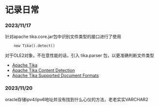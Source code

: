 # 记录日常

### 2023/11/17
针对apache tika.core.jar包中识别文件类型的接口进行了使用
```
    new Tika().detect()
```
对于OLE2对象，不在意性能的话，引入 tika.parser 包，以更准确判断文件类型
* [Apache Tika](https://tika.apache.org/)
* [Apache Tika Content Detection](https://tika.apache.org/2.9.1/detection.html)
* [Apache Tika Supported Document Formats](https://tika.apache.org/2.9.1/formats.html)

### 2023/11/20
oracle存储ipv4/ipv6地址并没有找到什么心仪的方法，老老实实VARCHAR2
